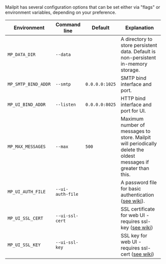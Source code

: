 Mailpit has several configuration options that can be set either via "flags" or environment variables, depending on your preference.

| Environment            | Command line     | Default        | Explanation                                                                                                     |
|------------------------|------------------|----------------|-----------------------------------------------------------------------------------------------------------------|
| `MP_DATA_DIR`          | `--data`         |                | A directory to store persistent data. Default is non-persistent in-memory storage.                              |
| `MP_SMTP_BIND_ADDR`    | `--smtp`         | `0.0.0.0:1025` | SMTP bind interface and port.                                                                                   |
| `MP_UI_BIND_ADDR`      | `--listen`       | `0.0.0.0:8025` | HTTP bind interface and port for UI.                                                                            |
| `MP_MAX_MESSAGES`      | `--max`          | `500`          | Maximum number of messages to store. Mailpit will periodically delete the oldest messages if greater than this. |
| `MP_UI_AUTH_FILE`      | `--ui-auth-file` |                | A password file for basic authentication ([see wiki](Basic-authentication)).
| `MP_UI_SSL_CERT`       | `--ui-ssl-cert`  |                | SSL certificate for web UI - requires ssl-key ([see wiki](HTTPS))
| `MP_UI_SSL_KEY`        | `--ui-ssl-key`   |                | SSL key for web UI - requires ssl-cert ([see wiki](HTTPS))